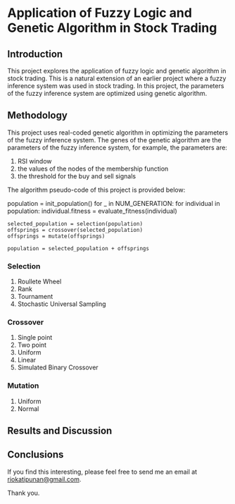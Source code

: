 # Application of Fuzzy Logic and Genetic Algorithm in Stock Trading

## Introduction

This project explores the application of fuzzy logic and genetic algorithm in stock trading. This is a natural extension of an earlier project where a fuzzy inference system was used in stock trading. In this project, the parameters of the fuzzy inference system are optimized using genetic algorithm.

## Methodology

This project uses real-coded genetic algorithm in optimizing the parameters of the fuzzy inference system. The genes of the genetic algorithm are the parameters of the fuzzy inference system, for example, the parameters are:

1. RSI window
2. the values of the nodes of the membership function
3. the threshold for the buy and sell signals

The algorithm pseudo-code of this project is provided below:

population = init_population()
for _ in NUM_GENERATION:
    for individual in population:
        individual.fitness = evaluate_fitness(individual)

    selected_population = selection(population)
    offsprings = crossover(selected_population)
    offsprings = mutate(offsprings)

    population = selected_population + offsprings
### Selection

1. Roullete Wheel
2. Rank
3. Tournament
4. Stochastic Universal Sampling

### Crossover

1. Single point
2. Two point
3. Uniform 
4. Linear
5. Simulated Binary Crossover

### Mutation

1. Uniform 
2. Normal

## Results and Discussion

## Conclusions

If you find this interesting, please feel free to send me an email at riokatipunan@gmail.com.

Thank you.
